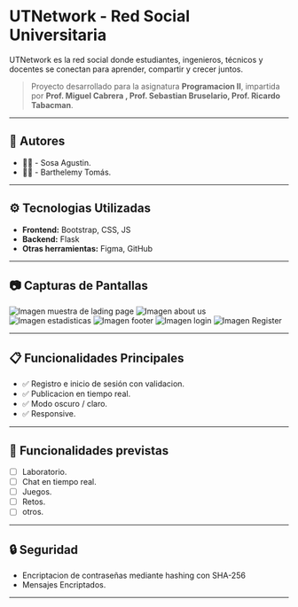 # UTNetwork - Red Social Universitaria
UTNetwork es la red social donde estudiantes, ingenieros, técnicos y docentes se conectan para aprender, compartir y crecer juntos.
> Proyecto desarrollado para la asignatura **Programacion II**, impartida por **Prof. Miguel Cabrera , Prof. Sebastian Bruselario, Prof. Ricardo Tabacman**.

---

## 👥 Autores
- 👩‍💻 - Sosa Agustin.
- 👩‍💻 - Barthelemy Tomás.

---

## ⚙️ Tecnologias Utilizadas

- **Frontend:** Bootstrap, CSS, JS
- **Backend:** Flask
- **Otras herramientas:** Figma, GitHub

---

## 📷 Capturas de Pantallas
<img src="https://github.com/TomasB-Dev/utnetwork/blob/main/md_static/inicio.png" alt="Imagen muestra de lading page" />
<img src="https://github.com/TomasB-Dev/utnetwork/blob/main/md_static/inicio2.png" alt="Imagen about us" />
<img src="https://github.com/TomasB-Dev/utnetwork/blob/main/md_static/inicio3.png" alt="Imagen estadisticas" />
<img src="https://github.com/TomasB-Dev/utnetwork/blob/main/md_static/inicio4.png" alt="Imagen footer" />
<img src="https://github.com/TomasB-Dev/utnetwork/blob/main/md_static/login.png" alt="Imagen login" />
<img src="https://github.com/TomasB-Dev/utnetwork/blob/main/md_static/register.png" alt="Imagen Register" />

---

## 📋 Funcionalidades Principales
- ✅ Registro e inicio de sesión con validacion.
- ✅ Publicacion en tiempo real.
- ✅ Modo oscuro / claro.
- ✅ Responsive.

---

## 📌 Funcionalidades previstas

- [ ] Laboratorio.
- [ ] Chat en tiempo real.
- [ ] Juegos.
- [ ] Retos.
- [ ] otros.

---

## 🔒 Seguridad
- Encriptacion de contraseñas mediante hashing con SHA-256
- Mensajes Encriptados.

---